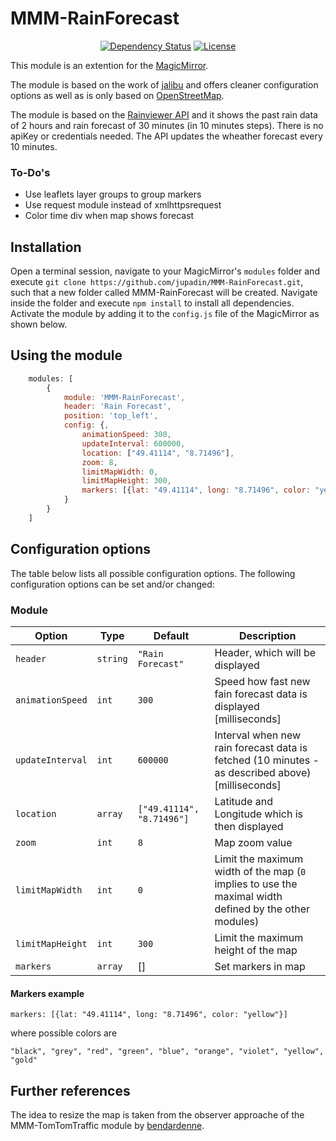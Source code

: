 # MMM-RainForecast

<p style="text-align: center">
    <a href="https://david-dm.org/jupadin/MMM-RainForecast"><img src="https://david-dm.org/jupadin/MMM-RainForecast.svg" alt ="Dependency Status"></a>
    <a href="https://choosealicense.com/licenses/mit"><img src="https://img.shields.io/badge/license-MIT-blue.svg" alt="License"></a>
</p>

This module is an extention for the [MagicMirror](https://github.com/MichMich/MagicMirror).

The module is based on the work of [jalibu](https://github.com/jalibu/MMM-RAIN-MAP) and offers cleaner configuration options as well as is only based on [OpenStreetMap](https://www.openstreetmap.de/karte.html).

The module is based on the [Rainviewer API](https://www.rainviewer.com) and it shows the past rain data of 2 hours and rain forecast of 30 minutes (in 10 minutes steps).
There is no apiKey or credentials needed.
The API updates the wheather forecast every 10 minutes.

### To-Do's
- Use leaflets layer groups to group markers
- Use request module instead of xmlhttpsrequest
- Color time div when map shows forecast

## Installation

Open a terminal session, navigate to your MagicMirror's `modules` folder and execute `git clone https://github.com/jupadin/MMM-RainForecast.git`, such that a new folder called MMM-RainForecast will be created.
Navigate inside the folder and execute `npm install` to install all dependencies.
Activate the module by adding it to the `config.js` file of the MagicMirror as shown below.

## Using the module
````javascript
    modules: [
        {
            module: 'MMM-RainForecast',
            header: 'Rain Forecast',
            position: 'top_left',
            config: {,
                animationSpeed: 300,
                updateInterval: 600000,
                location: ["49.41114", "8.71496"],
                zoom: 8,
                limitMapWidth: 0,
                limitMapHeight: 300,
                markers: [{lat: "49.41114", long: "8.71496", color: "yellow"}],
            }
        }
    ]
````

## Configuration options

The table below lists all possible configuration options.
The following configuration options can be set and/or changed:

### Module

| Option | Type | Default | Description |
| ---- | ---- | ---- | ---- |
| `header` | `string` | `"Rain Forecast"` | Header, which will be displayed |
| `animationSpeed` | `int` | `300` | Speed how fast new fain forecast data is displayed [milliseconds] |
| `updateInterval`| `int` | `600000` | Interval when new rain forecast data is fetched (10 minutes - as described above) [milliseconds] |
| `location` | `array` | `["49.41114", "8.71496"]` | Latitude and Longitude which is then displayed |
| `zoom` | `int` | `8` | Map zoom value |
| `limitMapWidth` | `int` | `0` | Limit the maximum width of the map (`0` implies to use the maximal width defined by the other modules) |
| `limitMapHeight` | `int` | `300` | Limit the maximum height of the map |
| `markers` | `array` | [] | Set markers in map |

#### Markers example
```
markers: [{lat: "49.41114", long: "8.71496", color: "yellow"}]
```
where possible colors are
```
"black", "grey", "red", "green", "blue", "orange", "violet", "yellow", "gold"
```

## Further references
The idea to resize the map is taken from the observer approache of the MMM-TomTomTraffic module by [bendardenne](https://github.com/bendardenne/MMM-TomTomTraffic).